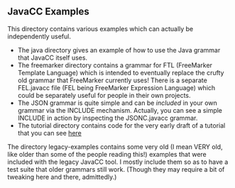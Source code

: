 ## JavaCC Examples

This directory contains various examples which can actually be independently useful. 
  * The java directory gives an example of how to use the Java grammar that JavaCC itself uses.
  * The freemarker directory contains a grammar for FTL (FreeMarker Template Language) which is intended to eventually replace the crufty old grammar that FreeMarker currently uses! There is a separate FEL.javacc file (FEL being FreeMarker Expression Language) which could be separately useful for people in their own projects.
  * The JSON grammar is quite simple and can be *included* in your own grammar via the INCLUDE mechanism. Actually, you can see a simple INCLUDE in action by inspecting the JSONC.javacc grammar.
  * The tutorial directory contains code for the very early draft of a tutorial that you can see [here](https://javacc.com/tutorial/)

The directory legacy-examples contains some very old (I mean VERY old, like older than some of the people reading this!) examples that were included with the legacy JavaCC tool. I mostly include them so as to have a test suite that older grammars still work. (Though they may require a bit of tweaking here and there, admittedly.)
